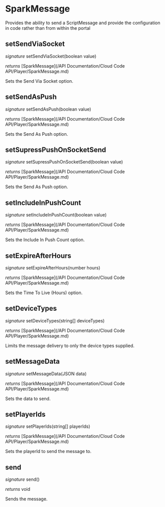 # SparkMessage

Provides the ability to send a ScriptMessage and provide the configuration in code rather than from within the portal 



## setSendViaSocket
_signature_ setSendViaSocket(boolean value)</p>
_returns_ [SparkMessage](/API Documentation/Cloud Code API/Player/SparkMessage.md)</p>
Sets the Send Via Socket option.

## setSendAsPush
_signature_ setSendAsPush(boolean value)</p>
_returns_ [SparkMessage](/API Documentation/Cloud Code API/Player/SparkMessage.md)</p>
Sets the Send As Push option.

## setSupressPushOnSocketSend
_signature_ setSupressPushOnSocketSend(boolean value)</p>
_returns_ [SparkMessage](/API Documentation/Cloud Code API/Player/SparkMessage.md)</p>
Sets the Send As Push option.

## setIncludeInPushCount
_signature_ setIncludeInPushCount(boolean value)</p>
_returns_ [SparkMessage](/API Documentation/Cloud Code API/Player/SparkMessage.md)</p>
Sets the Include In Push Count option.

## setExpireAfterHours
_signature_ setExpireAfterHours(number hours)</p>
_returns_ [SparkMessage](/API Documentation/Cloud Code API/Player/SparkMessage.md)</p>
Sets the Time To Live (Hours) option.

## setDeviceTypes
_signature_ setDeviceTypes(string[] deviceTypes)</p>
_returns_ [SparkMessage](/API Documentation/Cloud Code API/Player/SparkMessage.md)</p>
Limits the message delivery to only the device types supplied.

## setMessageData
_signature_ setMessageData(JSON data)</p>
_returns_ [SparkMessage](/API Documentation/Cloud Code API/Player/SparkMessage.md)</p>
Sets the data to send.

## setPlayerIds
_signature_ setPlayerIds(string[] playerIds)</p>
_returns_ [SparkMessage](/API Documentation/Cloud Code API/Player/SparkMessage.md)</p>
Sets the playerId to send the message to.

## send
_signature_ send()</p>
_returns_ void</p>
Sends the message.

